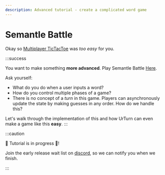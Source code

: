 ```yaml
---
description: Advanced tutorial - create a complicated word game
---
```


# Semantle Battle

Okay so [Multiplayer TicTacToe](/docs/Getting-Started/tictactoe) was *too easy* for you.

:::success

You want to make something **more advanced**. Play Semantle Battle [Here](https://www.urturn.app/games/63474d0012b461000e15dc96).

Ask yourself:

- What do you do when a user inputs a word?
- How do you control multiple phases of a game?
- There is no concept of a *turn* in this game. Players can asynchronously update the state by making guesses in any order. How do we handle this?

Let's walk through the implementation of this and how UrTurn can even make a game like this **easy**.
:::

:::caution

🚧 Tutorial is in progress 🚧!

Join the early release wait list on [discord](https://discord.gg/myWacjdb5S), so we can notify you when we finish.

:::
